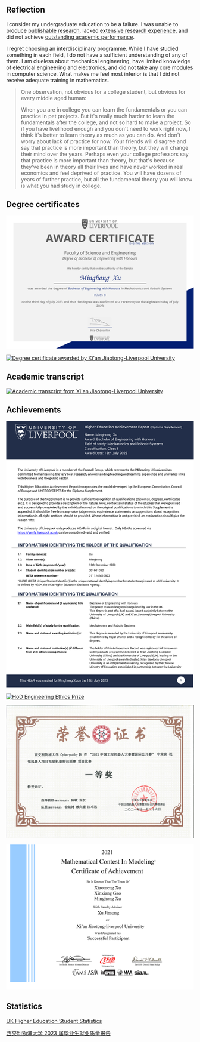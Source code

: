 ## Reflection

I consider my undergraduate education to be a failure. I was unable to produce [publishable research](https://doi.org/10.1109/ICAC55051.2022.9911086), lacked [extensive research experience](https://mp.weixin.qq.com/s/xHTBahrGMRixNa6ur5b52Q), and did not achieve [outstanding academic performance](docs/ruocongwang-academic-transcript.jpg).

I regret choosing an interdisciplinary programme. While I have studied something in each field, I do not have a sufficient understanding of any of them. I am clueless about mechanical engineering, have limited knowledge of electrical engineering and electronics, and did not take any core modules in computer science. What makes me feel most inferior is that I did not receive adequate training in mathematics.

> One observation, not obvious for a college student, but obvious for every middle aged human:
>
> When you are in college you can learn the fundamentals or you can practice in pet projects. But it's really much harder to learn the fundamentals after the college, and not so hard to make a project. So if you have livelihood enough and you don't need to work right now, I think it's better to learn theory as much as you can do. And don't worry about lack of practice for now. Your friends will disagree and say that practice is more important than theory, but they will change their mind over the years. Perhaps even your college professors say that practice is more important than theory, but that's because they've been in theory all their lives and have never worked in real economics and feel deprived of practice. You will have dozens of years of further practice, but all the fundamental theory you will know is what you had study in college.

## Degree certificates

[![Degree certificate awarded by the University of Liverpool](images/livuni-cert.png)](docs/livuni-cert.pdf)

[![Degree certificate awarded by Xi'an Jiaotong-Liverpool University](images/xjtlu-cert.png)](docs/xjtlu-cert.pdf)

## Academic transcript

[![Academic transcript from Xi'an Jiaotong-Liverpool University](images/xjtlu-transcript.png)](docs/xjtlu-transcript.pdf)

## Achievements

[![Page 1 of the Higher Education Achievement Report](images/hear.1.png)](docs/hear.pdf)

[![HoD Engineering Ethics Prize](images/hod-engineering-ethics-prize.png)](docs/hod-engineering-ethics-prize.pdf)

![Certificate of RoboWork 2021](docs/robowork-cert.jpg)

[![Certificate of Mathematical Contest in Modeling 2021](images/mcm-2021-cert-2122957.png)](docs/mcm-2021-cert-2122957.pdf)

## Statistics

[UK Higher Education Student Statistics](https://hesa.ac.uk/data-and-analysis/students)

[西交利物浦大学 2023 届毕业生就业质量报告](docs/xjtlu-report-of-careers-and-employability-class-of-2023.pdf)
